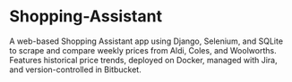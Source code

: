 # Shopping-Assistant
A web-based Shopping Assistant app using Django, Selenium, and SQLite to scrape and compare weekly prices from Aldi, Coles, and Woolworths. Features historical price trends, deployed on Docker, managed with Jira, and version-controlled in Bitbucket.

